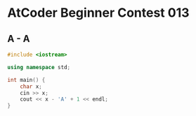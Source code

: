 # AtCoder Beginner Contest 013
## A - A
```cpp
#include <iostream>

using namespace std;

int main() {
    char x;
    cin >> x;
    cout << x - 'A' + 1 << endl;
}
```
